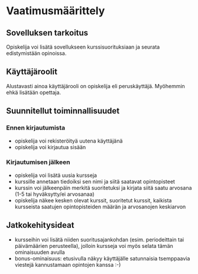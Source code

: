 # Vaatimusmäärittely

## Sovelluksen tarkoitus

Opiskelija voi lisätä sovellukseen kurssisuorituksiaan ja seurata edistymistään opinoissa.

## Käyttäjäroolit

Alustavasti ainoa käyttäjärooli on opiskelija eli peruskäyttäjä. Myöhemmin ehkä lisätään opettaja.

## Suunnitellut toiminnallisuudet

### Ennen kirjautumista

- opiskelija voi rekisteröityä uutena käyttäjänä
- opiskelija voi kirjautua sisään

### Kirjautumisen jälkeen

- opiskelija voi lisätä uusia kursseja
- kurssille annetaan tiedoiksi sen nimi ja siitä saatavat opintopisteet
- kurssin voi jälkeenpäin merkitä suoritetuksi ja kirjata siitä saatu arvosana (1-5 tai hyväksytty/ei arvosanaa)
- opiskelija näkee kesken olevat kurssit, suoritetut kurssit, kaikista kursseista saatujen opintopisteiden määrän ja arvosanojen keskiarvon

## Jatkokehitysideat

- kursseihin voi lisätä niiden suoritusajankohdan (esim. periodeittain tai päivämäärien perusteella), jolloin kursseja voi myös selata tämän ominaisuuden avulla
- bonus-ominaisuus: etusivulla näkyy käyttäjälle satunnaisia tsemppaavia viestejä kannustamaan opintojen kanssa :-)

